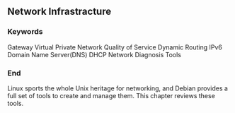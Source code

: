 ## Network Infrastracture  ##

### Keywords ###
Gateway     Virtual Private Network    Quality of Service   Dynamic Routing
IPv6        Domain Name Server(DNS)    DHCP                 Network Diagnosis Tools
### End ###

Linux sports the whole Unix heritage for networking, and Debian provides a full set
of tools to create and manage them. This chapter reviews these tools.

